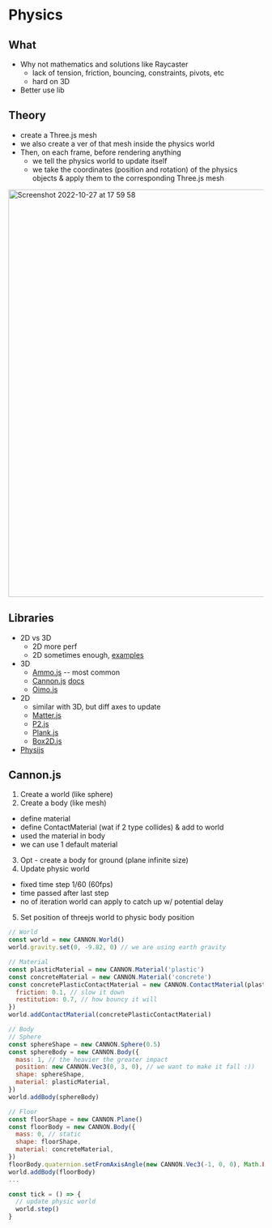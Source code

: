 # Physics
## What
- Why not mathematics and solutions like Raycaster
  - lack of tension, friction, bouncing, constraints, pivots, etc
  - hard on 3D
- Better use lib

## Theory
- create a Three.js mesh
- we also create a ver of that mesh inside the physics world
- Then, on each frame, before rendering anything
    - we tell the physics world to update itself
    - we take the coordinates (position and rotation) of the physics objects & apply them to the corresponding Three.js mesh
<img width="805" alt="Screenshot 2022-10-27 at 17 59 58" src="https://user-images.githubusercontent.com/31156788/198267360-52b2dc16-f70a-4a56-82f8-bb7e983f2db0.png">

## Libraries
- 2D vs 3D
  - 2D more perf
  - 2D sometimes enough, [examples](http://letsplay.ouigo.com/)
- 3D
  - [Ammo.js](http://schteppe.github.io/ammo.js-demos/) -- most common
  - [Cannon.js](https://schteppe.github.io/cannon.js/) [docs](http://schteppe.github.io/cannon.js/docs/)
  - [Oimo.js](https://lo-th.github.io/Oimo.js/#basic)
- 2D
  - similar with 3D, but diff axes to update
  - [Matter.js](https://brm.io/matter-js/)
  - [P2.js](https://schteppe.github.io/p2.js/)
  - [Plank.js](https://piqnt.com/planck.js/)
  - [Box2D.js](https://kripken.github.io/box2d.js/demo/webgl/box2d.html)
- [Physijs](https://chandlerprall.github.io/Physijs/)

## Cannon.js
1. Create a world (like sphere)
2. Create a body (like mesh)
  - define material
  - define ContactMaterial (wat if 2 type collides) & add to world
  - used the material in body 
  - we can use 1 default material
3. Opt - create a body for ground (plane infinite size) 
4. Update physic world
  - fixed time step 1/60 (60fps)
  - time passed after last step 
  - no of iteration world can apply to catch up w/ potential delay
5. Set position of threejs world to physic body position


```js
// World
const world = new CANNON.World()
world.gravity.set(0, -9.82, 0) // we are using earth gravity

// Material
const plasticMaterial = new CANNON.Material('plastic')
const concreteMaterial = new CANNON.Material('concrete')
const concretePlasticContactMaterial = new CANNON.ContactMaterial(plasticMaterial, concreteMaterial, {
  friction: 0.1, // slow it down
  restitution: 0.7, // how bouncy it will
})
world.addContactMaterial(concretePlasticContactMaterial)

// Body
// Sphere
const sphereShape = new CANNON.Sphere(0.5)
const sphereBody = new CANNON.Body({
  mass: 1, // the heavier the greater impact
  position: new CANNON.Vec3(0, 3, 0), // we want to make it fall :))
  shape: sphereShape,
  material: plasticMaterial,
})
world.addBody(sphereBody)

// Floor
const floorShape = new CANNON.Plane()
const floorBody = new CANNON.Body({
  mass: 0, // static
  shape: floorShape,
  material: concreteMaterial,
})
floorBody.quaternion.setFromAxisAngle(new CANNON.Vec3(-1, 0, 0), Math.PI * 0.5)
world.addBody(floorBody)
...

const tick = () => {
  // update physic world
  world.step()
}

```
